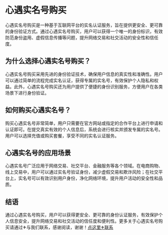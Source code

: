 # 心遇实名号购买

心遇实名号购买是一种基于互联网平台的实名认证服务，旨在提供更安全、更可靠的身份验证方式。通过心遇实名号购买，用户可以获得一个唯一的身份标识，有效防范身份盗用、虚假信息传播等问题，提升网络交易和社交活动的安全性和信任度。

## 为什么选择心遇实名号购买？

心遇实名号购买采用先进的身份验证技术，确保用户信息的真实性和准确性。用户可以通过简单的流程完成实名认证，获得专属的实名号，有效保护个人隐私和权益。此外，心遇实名号购买还为用户提供了便捷的身份识别服务，方便用户在各类场景下进行身份验证。

## 如何购买心遇实名号？

购买心遇实名号非常简单，用户只需要在官方网站或指定的合作平台上进行申请和认证即可。在提交真实有效的个人信息后，系统会进行核实并颁发专属的实名号。用户可以选择充值或购买套餐，享受不同的实名认证服务。

## 心遇实名号的应用场景

心遇实名号广泛应用于网络交易、社交平台、金融服务等各个领域。在电商购物、线上交易中，用户可以通过实名号验证身份，减少虚假交易和欺诈风险；在社交平台上，实名号可以有效识别用户身份，净化网络环境，提升用户活动的安全性和品质。

## 结语

通过心遇实名号购买，用户可以获得更安全、更可靠的身份认证服务，有效保护个人信息安全，提升网络交易和社交活动的信任度和便利性。更多关于心遇实名号购买请通过✈与我们联系，感谢阅读，谢谢！[点这里✈联系](https://a.k02.cc)